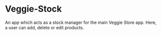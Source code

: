 # Veggie-Stock
An app which acts as a stock manager for the main Veggie Store app. Here, a user can add, delete or edit products.
